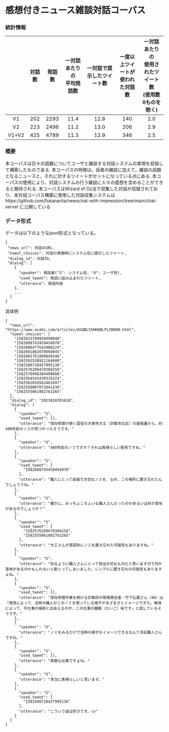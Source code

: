 # 感想付きニュース雑談対話コーパス

### 統計情報
| |対話数|発話数|一対話あたりの<br>平均発話数| 一対話で提示したツイート数|一度以上ツイートが<br>使われた対話数|一対話あたりの<br>使用されたツイート数<br>(使用数0ものを除く)|
| :----: | :----: | :----: | :----: | :----: | :-----: | :----:|
|V1|202|2293|11.4|12.8|140|2.0|
|V2|223|2496|11.2|13.0|206|2.9|
|V1+V2|425|4789|11.3|12.9|346|2.5|


### 概要
本コーパスは日々の話題についてユーザと雑談する対話システムの実現を目指して構築したものである.
本コーパスの特徴は，話者の雑談に加えて，雑談の話題となるニュースと，それに対するツイートがセットになっている点にある.
本コーパスの使用により、対話システムの行う雑談に人々の感想を含めることができると期待される.
本コーパスはWizard of Oz法で収集した対話が収録されており、本対話コーパス構築に使用した対話収集システムはhttps://github.com/fukanarita/newschat-with-impression/tree/main/chat-server に公開している

### データ形式
データは以下のようなjsonl形式となっている。<br>
```
{
 "news_url": 対話のURL,
 "tweet_choices": 対話の実施時にシステム役に提示したツイート,
 "dialog_id": 対話ID, 
 "dialog": [
    {
      "speaker": 発話者("S": システム役, "U": ユーザ役),
      "used_tweet": 発話に組み込まれたツイート,
      "utterance": 発話内容
    },
    ...
  ]
}
```

具体例
```
{
  "news_url": "https://www.asahi.com/articles/ASQBL55HHQBLPLZB00D.html",
  "tweet_choices": [
    "1582633799958990848",
    "1582608743459454976",
    "1582606477641908224",
    "1582601802070994945",
    "1582601761889849346",
    "1582592538921164800",
    "1582580728427995136",
    "1582576289470304256",
    "1582570946384498688",
    "1582564543439335424",
    "1582562010562461697",
    "1582558007871041536",
    "1582555061082763265"
  ],
  "dialog_id": "2023010701610",
  "dialog": [
    {
      "speaker": "S",
      "used_tweet": [],
      "utterance": "保存修理が続く国宝の大徳寺方丈（京都市北区）の屋根裏から、約400年前のノミが見つかったそうです。"
    },
    {
      "speaker": "U",
      "utterance": "400年前のノミですか？それは素晴らしい発見ですね。"
    },
    {
      "speaker": "S",
      "used_tweet": [
        "1582608743459454976"
      ],
      "utterance": "職人にとって高価で大切なノミを、なぜ、この場所に置き忘れたんでしょううね。"
    },
    {
      "speaker": "U",
      "utterance": "確かに。おっちょこちょいな職人さんだったのかあるいは何か意味があるのでしょうか？"
    },
    {
      "speaker": "S",
      "used_tweet": [
        "1582576289470304256",
        "1582555061082763265"
      ],
      "utterance": "大工さんが意図的にノミを置き忘れた可能性もありますね。"
    },
    {
      "speaker": "U",
      "utterance": "仰るように職人さんにとって相当大切なものだと思いますので何か意味があるのかもしれないと勘ぐってしまいました。シンプルに置き忘れの可能性もありますよね。"
    },
    {
      "speaker": "S",
      "used_tweet": [],
      "utterance": "保存修理作業を続ける京都府の現場責任者・竹下弘展さん（46）は「発見によって、当時の職人がこのノミを使っている様子がまざまざとイメージできた。解体によって、手仕事の痕跡と出会えるのが、この仕事の醍醐（だいご）味です」と話しているそうです。"
    },
    {
      "speaker": "U",
      "utterance": "ノミをみるだけで当時の様子をイメージできるなんて流石職人さんですね。"
    },
    {
      "speaker": "S",
      "used_tweet": [],
      "utterance": "素敵な仕事ですよね。"
    },
    {
      "speaker": "U",
      "utterance": "本当に素晴らしいと思います。"
    },
    {
      "speaker": "S",
      "used_tweet": [
        "1582580728427995136"
      ],
      "utterance": "こういう話は好きです。\n"
    }
  ]
}
